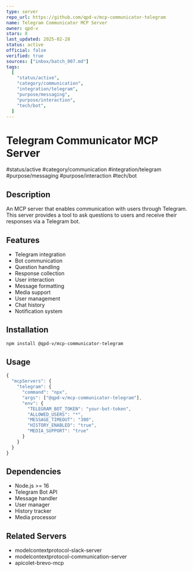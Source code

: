 ```yaml
---
type: server
repo_url: https://github.com/qpd-v/mcp-communicator-telegram
name: Telegram Communicator MCP Server
owner: qpd-v
stars: 8
last_updated: 2025-02-28
status: active
official: false
verified: true
sources: ["inbox/batch_007.md"]
tags:
  [
    "status/active",
    "category/communication",
    "integration/telegram",
    "purpose/messaging",
    "purpose/interaction",
    "tech/bot",
  ]
---
```


# Telegram Communicator MCP Server

#status/active #category/communication #integration/telegram #purpose/messaging #purpose/interaction #tech/bot

## Description

An MCP server that enables communication with users through Telegram. This server provides a tool to ask questions to users and receive their responses via a Telegram bot.

## Features

- Telegram integration
- Bot communication
- Question handling
- Response collection
- User interaction
- Message formatting
- Media support
- User management
- Chat history
- Notification system

## Installation

```bash
npm install @qpd-v/mcp-communicator-telegram
```

## Usage

```javascript
{
  "mcpServers": {
    "telegram": {
      "command": "npx",
      "args": ["@qpd-v/mcp-communicator-telegram"],
      "env": {
        "TELEGRAM_BOT_TOKEN": "your-bot-token",
        "ALLOWED_USERS": "*",
        "MESSAGE_TIMEOUT": "300",
        "HISTORY_ENABLED": "true",
        "MEDIA_SUPPORT": "true"
      }
    }
  }
}
```

## Dependencies

- Node.js >= 16
- Telegram Bot API
- Message handler
- User manager
- History tracker
- Media processor

## Related Servers

- modelcontextprotocol-slack-server
- modelcontextprotocol-communication-server
- apicolet-brevo-mcp
